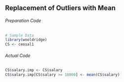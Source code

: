 ## Replacement of Outliers with Mean
###### Preparation Code
```r
# Sample Data
library(wooldridge)
CS <- ceosal1
```
###### Actual Code
```r
CS$salary.imp <- CS$salary
CS$salary.imp[CS$salary >= 10000] <- mean(CS$salary)
```
